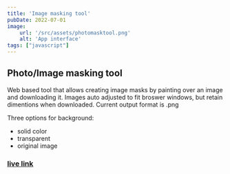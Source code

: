 ```yaml
---
title: 'Image masking tool'
pubDate: 2022-07-01
image:
    url: '/src/assets/photomasktool.png'
    alt: 'App interface'
tags: ["javascript"]
---
```

## Photo/Image masking tool

Web based tool that allows creating image masks by painting over an image and downloading it.
Images auto adjusted to fit broswer windows, but retain dimentions when downloaded.
Current output format is .png

Three options for background:
* solid color
* transparent
* original image 

### [live link](https://sz44.github.io/photo-masking-tool/)